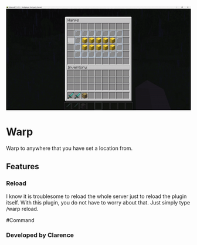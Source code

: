 ![](https://raw.githubusercontent.com/PositionV2024/Warp/main/ezgif.com-animated-gif-maker%20(1).gif)

# Warp
 Warp to anywhere that you have set a location from.

## Features
### Reload
I know it is troublesome to reload the whole server just to reload the plugin itself. With this plugin, you do not have to worry about that. Just simply type /warp reload.

#Command

### Developed by Clarence
